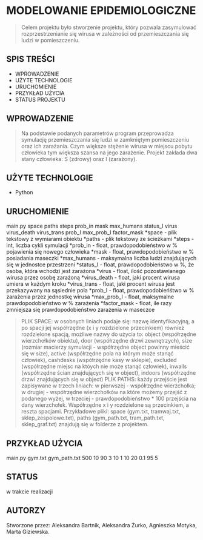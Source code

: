 # MODELOWANIE EPIDEMIOLOGICZNE
> Celem projektu było stworzenie projektu, który pozwala zasymulować rozprzestrzenianie się wirusa w zależności od przemieszczania się ludzi w pomieszczeniu.
## SPIS TREŚCI
* WPROWADZENIE
* UŻYTE TECHNOLOGIE
* URUCHOMIENIE
* PRZYKŁAD UŻYCIA
* STATUS PROJEKTU
## WPROWADZENIE
>Na podstawie podanych parametrów program przeprowadza symulację przemieszczania się ludzi w zamkniętym pomieszczeniu oraz ich zarażania. Czym większe stężenie
>wirusa w miejscu pobytu człowieka tym większa szansa na jego zarażenie. Projekt zakłada dwa stany człowieka: S (zdrowy) oraz I (zarażony).
## UŻYTE TECHNOLOGIE
- Python
## URUCHOMIENIE
main.py space paths steps prob_in mask max_humans status_I virus virus_death virus_trans prob_I max_prob_I factor_mask
*space - plik tekstowy z wymiarami obiektu
*paths - plik tekstowy ze ścieżkami
*steps - int, liczba cykli symulacji
*prob_in - float, prawdopodobieństwo w % pojawienia się nowego człowieka
*mask - float, prawdopodobieństwo w % posiadania maseczki
*max_humans - maksymalna liczba ludzi znajdujących się w jednostce przestrzeni
*status_I - float, prawdopodobieństwo w %, że osoba, która wchodzi jest zarażona
*virus - float, ilość pozostawianego wirusa przez osobę zarażoną
*virus_death - float, jaki procent wirusa umiera w każdym kroku
*virus_trans - float, jaki procent wirusa jest przekazywany na sąsiednie pola
*prob_I - float, prawdopodobieńśtwo w % zarażenia przez jednostkę wirusa
*max_prob_I - float, maksymalne prawdopodobieństwo w % zarażenia
*factor_mask - float, ile razy zmniejsza się prawdopodobieństwo zarażenia w maseczce
>PLIK SPACE: w osobnych liniach podaje się: nazwę identyfikacyjną, a po spacji jej współrzędne (x i y rozdzielone przecinkiem) również rozdzielone spacją,
>możliwe nazwy do użycia to: object (współrzędne wierzchołków obiektu), door (współrzędne drzwi zewnętrzych), size (rozmiar macierzy symulacji - współrzędne object powinny mieścić się w size), 
>active (współrzędne pola na którym może stanąć człowiek), cashdesks (współrzędne kasy w sklepie), excluded (współrzędne miejsc na któych nie może stanąć człowiek),
>inwalls (współrzędne ścian znajdujących się w object), indoors (współrzędne drzwi znajdujących się w object)
>PLIK PATHS: każdy przejście jest zapisywane w trzech liniach: w pierwszej - współrzędne wierzchołka; w drugiej - współrzędne wierzchołków na które możemy przejść z podanego wyżej,
>w trzeciej - prawdopodobieństwo * 100 przejścia na dany wierzchołek. Współrzędne x i y rozdzielone są przecinkiem, a reszta spacjami.
>Przykładowe pliki: space (gym.txt, tramwaj.txt, sklep_zespolowe.txt), paths (gym_path.txt, tram_path.txt, sklep_graf.txt) znajdują się w folderze z projektem.
## PRZYKŁAD UŻYCIA
main.py gym.txt gym_path.txt 500 10 90 3 10 1 10 20 0.1 95 5
## STATUS
w trakcie realizacji
## AUTORZY
Stworzone przez: Aleksandra Bartnik, Aleksandra Żurko, Agnieszka Motyka, Marta Giziewska.
